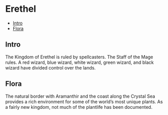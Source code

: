 # Erethel <!-- omit in toc -->

- [Intro](#Intro)
- [Flora](#Flora)

## Intro

The Kingdom of Erethel is ruled by spellcasters. The Staff of the Mage rules. A red wizard, blue wizard, white wizard, green wizard, and black wizard have divided control over the lands.

## Flora

The natural border with Aramanthir and the coast along the Crystal Sea provides a rich environment for some of the world’s most unique plants. As a fairly new kingdom, not much of the plantlife has been documented.
